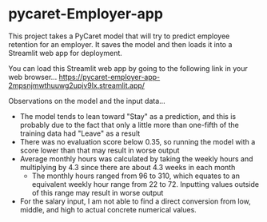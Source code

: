 # pycaret-Employer-app
This project takes a PyCaret model that will try to predict employee retention for an employer. It saves the model and then loads it into a Streamlit web app for deployment.

You can load this Streamlit web app by going to the following link in your web browser...
https://pycaret-employer-app-2mpsnjmwthuuwg2upjv9lx.streamlit.app/

Observations on the model and the input data...
- The model tends to lean toward "Stay" as a prediction, and this is probably due to the fact that only a little more than one-fifth of the training data had "Leave" as a result
- There was no evaluation score below 0.35, so running the model with a score lower than that may result in worse output
- Average monthly hours was calculated by taking the weekly hours and multiplying by 4.3 since there are about 4.3 weeks in each month
  - The monthly hours ranged from 96 to 310, which equates to an equivalent weekly hour range from 22 to 72. Inputting values outside of this range may result in worse output
- For the salary input, I am not able to find a direct conversion from low, middle, and high to actual concrete numerical values. 
